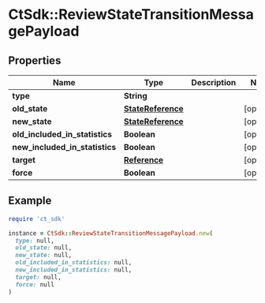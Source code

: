 # CtSdk::ReviewStateTransitionMessagePayload

## Properties

| Name | Type | Description | Notes |
| ---- | ---- | ----------- | ----- |
| **type** | **String** |  |  |
| **old_state** | [**StateReference**](StateReference.md) |  | [optional] |
| **new_state** | [**StateReference**](StateReference.md) |  | [optional] |
| **old_included_in_statistics** | **Boolean** |  | [optional] |
| **new_included_in_statistics** | **Boolean** |  | [optional] |
| **target** | [**Reference**](Reference.md) |  | [optional] |
| **force** | **Boolean** |  | [optional] |

## Example

```ruby
require 'ct_sdk'

instance = CtSdk::ReviewStateTransitionMessagePayload.new(
  type: null,
  old_state: null,
  new_state: null,
  old_included_in_statistics: null,
  new_included_in_statistics: null,
  target: null,
  force: null
)
```

